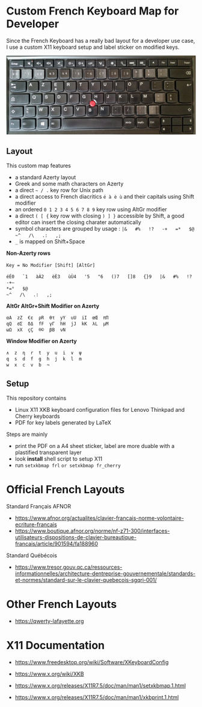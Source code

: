 # Custom French Keyboard Map for Developer

Since the French Keyboard has a really bad layout for a developer use case, I use a custom X11
keyboard setup and label sticker on modified keys.

![Thinkpad Keyboard](/thinkpad-keyboard.jpg)


## Layout

This custom map features

* a standard Azerty layout
* Greek and some math characters on Azerty
* a direct `~ / .` key row for Unix path
* a direct access to French diacritics `é à è ù` and their capitals using Shift modifier
* an ordered `0 1 2 3 4 5 6 7 8 9` key row using AltGr modifier
* a direct `( [ {` key row with closing `) ] }` accessible by Shift, a good editor can insert the closing charater automatically
* symbol characters are grouped by usage : `|&   #%   !?   -+   =*   $@   ~^   /\   .:   ,;`
* `_` is mapped on Shift+Space


**Non-Azerty rows**

`Key = No Modifier [Shift] [AltGr]`

```
éÉ0   `1   àÀ2   èÈ3   ùÙ4   '5   "6   ()7   []8   {}9   |&   #%   !?
-+—
*=°   $@
~^   /\   .:   ,;
```

**AltGr AltGr+Shift Modifier on Azerty**

```
αA  zZ  €ε  ρR  θτ  yY  uU  iI  œŒ  πΠ
qQ  σΣ  δΔ  fF  γΓ  hH  jJ  kK  λL  μM
ωΩ  xX  çÇ  ®©  βB  νN
```

**Window Modifier on Azerty**

```
∧  z  η  r  t  y  u  i  ∨  ψ
q  s  d  f  g  h  j  k  l  m
w  x  c  v  b  ¬
```

## Setup

This repository contains

* Linux X11 XKB keyboard configuration files for Lenovo Thinkpad and Cherry keyboards
* PDF for key labels generated by LaTeX

Steps are mainly

* print the PDF on a A4 sheet sticker, label are more duable with a plastified transparent layer
* look **install** shell script to setup X11
* run `setxkbmap frl` `or setxkbmap fr_cherry`

# Official French Layouts

Standard Français AFNOR

* https://www.afnor.org/actualites/clavier-francais-norme-volontaire-ecriture-francais
* https://www.boutique.afnor.org/norme/nf-z71-300/interfaces-utilisateurs-dispositions-de-clavier-bureautique-francais/article/901594/fa188960

Standard Québécois

* https://www.tresor.gouv.qc.ca/ressources-informationnelles/architecture-dentreprise-gouvernementale/standards-et-normes/standard-sur-le-clavier-quebecois-sgqri-001/

# Other French Layouts

* https://qwerty-lafayette.org

# X11 Documentation

* https://www.freedesktop.org/wiki/Software/XKeyboardConfig
* https://www.x.org/wiki/XKB

* https://www.x.org/releases/X11R7.5/doc/man/man1/setxkbmap.1.html
* https://www.x.org/releases/X11R7.5/doc/man/man1/xkbprint.1.html
